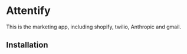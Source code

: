 # Attentify

This is the marketing app, including shopify, twilio, Anthropic and gmail.

## Installation


